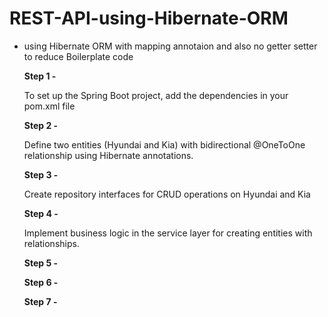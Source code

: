 # REST-API-using-Hibernate-ORM
- using Hibernate ORM with mapping annotaion and also no getter setter to reduce Boilerplate code

  **Step 1 -**
  
    To set up the Spring Boot project, add the dependencies in your pom.xml file

  **Step 2 -**
  
     Define two entities (Hyundai and Kia) with bidirectional @OneToOne relationship using Hibernate annotations.

  **Step 3 -**
  
     Create repository interfaces for CRUD operations on Hyundai and Kia
  
  **Step 4 -**
  
     Implement business logic in the service layer for creating entities with relationships.

  **Step 5 -**
  

  **Step 6 -**
  

  **Step 7 -**
  
